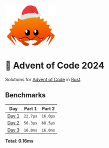 <img src="./.assets/christmas_ferris.png" width="164">

# 🎄 Advent of Code 2024

Solutions for [Advent of Code](https://adventofcode.com/) in [Rust](https://www.rust-lang.org/).

<!--- advent_readme_stars table --->

<!--- benchmarking table --->
## Benchmarks

| Day | Part 1 | Part 2 |
| :---: | :---: | :---:  |
| [Day 1](./src/bin/01.rs) | `22.7µs` | `16.0µs` |
| [Day 2](./src/bin/02.rs) | `56.3µs` | `68.5µs` |
| [Day 3](./src/bin/03.rs) | `16.0ns` | `16.0ns` |

**Total: 0.16ms**
<!--- benchmarking table --->

